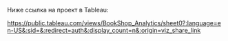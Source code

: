 Ниже ссылка на проект в Tableau:  

https://public.tableau.com/views/BookShop_Analytics/sheet0?:language=en-US&:sid=&:redirect=auth&:display_count=n&:origin=viz_share_link
